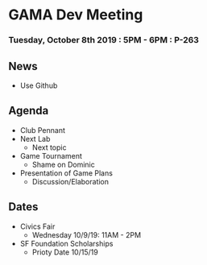 # GAMA Dev Meeting
### Tuesday, October 8th 2019 : 5PM - 6PM : P-263

## News
 * Use Github

## Agenda
  * Club Pennant
  * Next Lab
    * Next topic
  * Game Tournament
    * Shame on Dominic
  * Presentation of Game Plans
    * Discussion/Elaboration

## Dates
  * Civics Fair
    * Wednesday 10/9/19: 11AM - 2PM
  * SF Foundation Scholarships
    * Prioty Date 10/15/19

